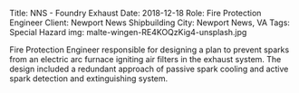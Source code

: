 Title: NNS - Foundry Exhaust
Date: 2018-12-18
Role: Fire Protection Engineer
Client: Newport News Shipbuilding
City: Newport News, VA
Tags: Special Hazard
img: malte-wingen-RE4KOQzKig4-unsplash.jpg

Fire Protection Engineer responsible for designing a plan to prevent sparks from an electric arc furnace igniting air filters in the exhaust system. The design included a redundant approach of passive spark cooling and active spark detection and extinguishing system.
